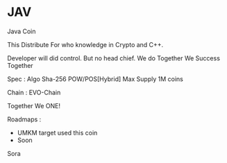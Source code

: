 # JAV
Java Coin


This Distribute For who knowledge in Crypto and C++.

Developer will did control. But no head chief. We do Together We Success Together


Spec :
Algo Sha-256 POW/POS[Hybrid]
Max Supply 1M coins

Chain : EVO-Chain

Together We ONE!

Roadmaps :

- UMKM target used this coin
- Soon



Sora